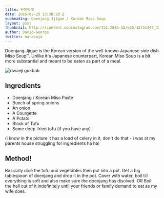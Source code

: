 ```yaml
---
title: 된장찌개
date: 2016-02-25 13:30:20 Z
subheading: Doenjang Jjigae / Korean Miso Soup
layout: post
thumbnail: http://scontent.cdninstagram.com/t51.2885-15/e35/12751447_1505964206378925_1588994442_n.jpg
author: David-George
twitter: maracuja
---
```


Doenjang Jjigae is the Korean version of the well-known Japanese side dish Miso Soup™. Unlike it's Japanese counterpart, Korean Miso Soup is a bit more substantial and meant to be eaten as part of a meal.

![dwaeji gukbab](http://scontent.cdninstagram.com/t51.2885-15/e35/12751447_1505964206378925_1588994442_n.jpg)

## Ingredients
- Doenjang / Korean Miso Paste
- Bunch of spring onions
- An onion
- A Courgette
- A Potato
- Block of Tofu
- Some deep-fried tofu (if you have any)

(i know in the picture it has a load of celery in it, don't do that - i was at my parents house struggling for ingredients ha ha)

## Method!
Basically dice the tofu and vegetables then put into a pot. Get a big tablespoon of doenjang and drop it in the pot. Cover with water, boil till everything is soft and also make sure the doenjang has disolved. OR Boil the hell out of it indefinitely until your friends or family demand to eat as my wife does.
